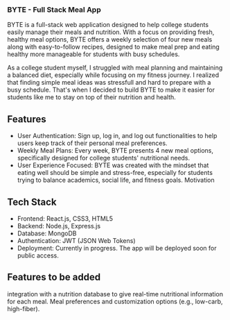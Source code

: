 ### BYTE - Full Stack Meal App
BYTE is a full-stack web application designed to help college students easily manage their meals and nutrition. With a focus on providing fresh, healthy meal options, BYTE offers a weekly selection of four new meals along with easy-to-follow recipes, designed to make meal prep and eating healthy more manageable for students with busy schedules.

As a college student myself, I struggled with meal planning and maintaining a balanced diet, especially while focusing on my fitness journey. I realized that finding simple meal ideas was stressfull and hard to prepare with a busy schedule. That's when I decided to build BYTE to make it easier for students like me to stay on top of their nutrition and health.

## Features
- User Authentication: Sign up, log in, and log out functionalities to help users keep track of their personal meal preferences.
- Weekly Meal Plans: Every week, BYTE presents 4 new meal options, specifically designed for college students' nutritional needs.
- User Experience Focused: BYTE was created with the mindset that eating well should be simple and stress-free, especially for students trying to balance academics, social life, and fitness goals.
Motivation

## Tech Stack
- Frontend: React.js, CSS3, HTML5
- Backend: Node.js, Express.js
- Database: MongoDB
- Authentication: JWT (JSON Web Tokens)
- Deployment: Currently in progress. The app will be deployed soon for public access.


## Features to be added

integration with a nutrition database to give real-time nutritional information for each meal.
Meal preferences and customization options (e.g., low-carb, high-fiber).

